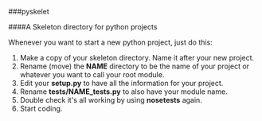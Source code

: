 ###pyskelet

####A Skeleton directory for python projects

Whenever you want to start a new python project, just do this:

1. Make a copy of your skeleton directory. Name it after your new project.
2. Rename (move) the **NAME** directory to be the name of your project or whatever you want to call your root module.
3. Edit your **setup.py** to have all the information for your project.
4. Rename **tests/NAME_tests.py** to also have your module name.
5. Double check it's all working by using **nosetests** again.
6. Start coding.

